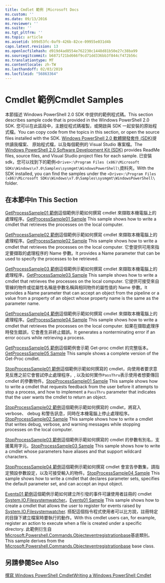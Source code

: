 ```yaml
---
title: Cmdlet 範例 |Microsoft Docs
ms.custom: ''
ms.date: 09/13/2016
ms.reviewer: ''
ms.suite: ''
ms.tgt_pltfrm: ''
ms.topic: article
ms.assetid: b99d53fc-0af9-426b-82ce-09955e031d4b
caps.latest.revision: 13
ms.openlocfilehash: d919d4ad8554e762230c1448d81b50e27c38ba99
ms.sourcegitcommit: b6871f21bd666f9cd71dd336bb3f844cf472b56c
ms.translationtype: MT
ms.contentlocale: zh-TW
ms.lasthandoff: 02/03/2019
ms.locfileid: "56863364"
---
```

# <a name="cmdlet-samples"></a><span data-ttu-id="9829b-102">Cmdlet 範例</span><span class="sxs-lookup"><span data-stu-id="9829b-102">Cmdlet Samples</span></span>

<span data-ttu-id="9829b-103">本節描述 Windows PowerShell 2.0 SDK 中提供的範例程式碼。</span><span class="sxs-lookup"><span data-stu-id="9829b-103">This section describes sample code that is provided in the Windows PowerShell 2.0 SDK.</span></span> <span data-ttu-id="9829b-104">您可以在此區段中，主題從程式碼複製，或開啟與 SDK 一起安裝的原始程式檔。</span><span class="sxs-lookup"><span data-stu-id="9829b-104">You can copy code from the topics in this section, or open the source files installed with the SDK.</span></span> <span data-ttu-id="9829b-105">[Windows PowerShell 2.0 軟體開發套件 (SDK)](https://www.microsoft.com/en-us/download/details.aspx?id=2560)提供讀我檔案、 原始程式檔，以及每個範例的 Visual Studio 專案檔。</span><span class="sxs-lookup"><span data-stu-id="9829b-105">The [Windows PowerShell 2.0 Software Development Kit (SDK)](https://www.microsoft.com/en-us/download/details.aspx?id=2560) provides ReadMe files, source files, and Visual Studio project files for each sample.</span></span> <span data-ttu-id="9829b-106">已安裝 sdk，您可以找到下的範例`<Drive>:\Program Files (x86)\Microsoft SDKs\Windows\v7.0\Samples\sysmgmt\WindowsPowerShell\`資料夾。</span><span class="sxs-lookup"><span data-stu-id="9829b-106">With the SDK installed, you can find the samples under the `<Drive>:\Program Files (x86)\Microsoft SDKs\Windows\v7.0\Samples\sysmgmt\WindowsPowerShell\` folder.</span></span>

## <a name="in-this-section"></a><span data-ttu-id="9829b-107">在本節中</span><span class="sxs-lookup"><span data-stu-id="9829b-107">In This Section</span></span>

<span data-ttu-id="9829b-108">[GetProcessSample01 範例](./getprocesssample01-sample.md)這個範例示範如何撰寫 cmdlet 來擷取本機電腦上的處理程序。</span><span class="sxs-lookup"><span data-stu-id="9829b-108">[GetProcessSample01 Sample](./getprocesssample01-sample.md) This sample shows how to write a cmdlet that retrieves the processes on the local computer.</span></span>

<span data-ttu-id="9829b-109">[GetProcessSample02 範例](./getprocesssample02-sample.md)這個範例示範如何撰寫 cmdlet 來擷取本機電腦上的處理程序。</span><span class="sxs-lookup"><span data-stu-id="9829b-109">[GetProcessSample02 Sample](./getprocesssample02-sample.md) This sample shows how to write a cmdlet that retrieves the processes on the local computer.</span></span> <span data-ttu-id="9829b-110">它會提供可用來指定要擷取的處理程序的 Name 參數。</span><span class="sxs-lookup"><span data-stu-id="9829b-110">It provides a Name parameter that can be used to specify the processes to be retrieved.</span></span>

<span data-ttu-id="9829b-111">[GetProcessSample03 範例](./getprocesssample03-sample.md)這個範例示範如何撰寫 cmdlet 來擷取本機電腦上的處理程序。</span><span class="sxs-lookup"><span data-stu-id="9829b-111">[GetProcessSample03 Sample](./getprocesssample03-sample.md) This sample shows how to write a cmdlet that retrieves the processes on the local computer.</span></span> <span data-ttu-id="9829b-112">它提供可接受來自管線的物件或從屬性名稱是參數名稱與相同物件的屬性值的 Name 參數。</span><span class="sxs-lookup"><span data-stu-id="9829b-112">It provides a Name parameter that can accept an object from the pipeline or a value from a property of an object whose property name is the same as the parameter name.</span></span>

<span data-ttu-id="9829b-113">[GetProcessSample04 範例](./getprocesssample04-sample.md)這個範例示範如何撰寫 cmdlet 來擷取本機電腦上的處理程序。</span><span class="sxs-lookup"><span data-stu-id="9829b-113">[GetProcessSample04 Sample](./getprocesssample04-sample.md) This sample shows how to write a cmdlet that retrieves the processes on the local computer.</span></span> <span data-ttu-id="9829b-114">如果在擷取處理序時發生錯誤，它會產生非終止錯誤。</span><span class="sxs-lookup"><span data-stu-id="9829b-114">It generates a nonterminating error if an error occurs while retrieving a process.</span></span>

<span data-ttu-id="9829b-115">[GetProcessSample05 範例](./getprocesssample05-sample.md)這個範例會示範 Get-proc cmdlet 的完整版本。</span><span class="sxs-lookup"><span data-stu-id="9829b-115">[GetProcessSample05 Sample](./getprocesssample05-sample.md) This sample shows a complete version of the Get-Proc cmdlet.</span></span>

<span data-ttu-id="9829b-116">[StopProcessSample01 範例](./stopprocesssample01-sample.md)這個範例示範如何撰寫的 cmdlet，向使用者要求意見反應之前它會嘗試停止處理程序，, 以及如何實作`PassThru`表示使用者想要傳回 cmdlet 的參數物件。</span><span class="sxs-lookup"><span data-stu-id="9829b-116">[StopProcessSample01 Sample](./stopprocesssample01-sample.md) This sample shows how to write a cmdlet that requests feedback from the user before it attempts to stop a process, and how to implement a `PassThru` parameter that indicates that the user wants the cmdlet to return an object.</span></span>

<span data-ttu-id="9829b-117">[StopProcessSample02 範例](./stopprocesssample02-sample.md)這個範例示範如何撰寫的 cmdlet，將寫入 verbose、 debug 和警告訊息，同時在本機電腦上停止處理程序。</span><span class="sxs-lookup"><span data-stu-id="9829b-117">[StopProcessSample02 Sample](./stopprocesssample02-sample.md) This sample shows how to write a cmdlet that writes debug, verbose, and warning messages while stopping processes on the local computer.</span></span>

<span data-ttu-id="9829b-118">[StopProcessSample03 範例](./stopprocesssample03-sample.md)這個範例示範如何撰寫的 cmdlet 的參數有別名，支援萬用字元。</span><span class="sxs-lookup"><span data-stu-id="9829b-118">[StopProcessSample03 Sample](./stopprocesssample03-sample.md) This sample shows how to write a cmdlet whose parameters have aliases and that support wildcard characters.</span></span>

<span data-ttu-id="9829b-119">[StopProcessSample04 範例](./stopprocesssample04-sample.md)這個範例示範如何撰寫 cmdlet 會宣告參數集，請指定預設參數設定，以及可接受輸入的物件。</span><span class="sxs-lookup"><span data-stu-id="9829b-119">[StopProcessSample04 Sample](./stopprocesssample04-sample.md) This sample shows how to write a cmdlet that declares parameter sets, specifies the default parameter set, and can accept an input object.</span></span>

<span data-ttu-id="9829b-120">[Events01 範例](./events01-sample.md)這個範例示範如何建立所引發的事件可讓使用者註冊的 cmdlet [System.IO.Filesystemwatcher](/dotnet/api/System.IO.FileSystemWatcher)。</span><span class="sxs-lookup"><span data-stu-id="9829b-120">[Events01 Sample](./events01-sample.md) This sample shows how to create a cmdlet that allows the user to register for events raised by [System.IO.Filesystemwatcher](/dotnet/api/System.IO.FileSystemWatcher).</span></span> <span data-ttu-id="9829b-121">搭配這個指令程式使用者可以比方說，註冊特定的目錄下建立檔案時要執行的動作。</span><span class="sxs-lookup"><span data-stu-id="9829b-121">With this cmdlet users can, for example, register an action to execute when a file is created under a specific directory.</span></span> <span data-ttu-id="9829b-122">此範例衍生自[Microsoft.Powershell.Commands.Objecteventregistrationbase](/dotnet/api/Microsoft.PowerShell.Commands.ObjectEventRegistrationBase)基底類別。</span><span class="sxs-lookup"><span data-stu-id="9829b-122">This sample derives from the [Microsoft.Powershell.Commands.Objecteventregistrationbase](/dotnet/api/Microsoft.PowerShell.Commands.ObjectEventRegistrationBase) base class.</span></span>

## <a name="see-also"></a><span data-ttu-id="9829b-123">另請參閱</span><span class="sxs-lookup"><span data-stu-id="9829b-123">See Also</span></span>

[<span data-ttu-id="9829b-124">撰寫 Windows PowerShell Cmdlet</span><span class="sxs-lookup"><span data-stu-id="9829b-124">Writing a Windows PowerShell Cmdlet</span></span>](./writing-a-windows-powershell-cmdlet.md)
